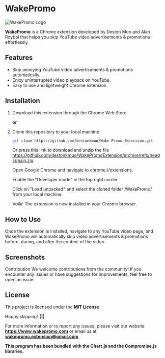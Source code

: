 # WakePromo

![WakePromo Logo](path/to/your/logo.png)

**WakePromo** is a Chrome extension developed by Deston Muo and Alan Roybal that helps you skip YouTube video advertisements & promotions effortlessly.

## Features

- Skip annoying YouTube video advertisements & promotions automatically.
- Enjoy uninterrupted video playback on YouTube.
- Easy to use and lightweight Chrome extension.

## Installation
1. Download this extension through the Chrome Web Store.

    **or**

2. Clone this repository to your local machine.
    ```bash
   git clone https://github.com/destonkmuo/Wake-Promo-Extension.git
   ```
   Or press this link to download and unzip the file https://github.com/destonkmuo/WakePromoExtension/archive/refs/heads/main.zip

    Open Google Chrome and navigate to chrome://extensions.

    Enable the "Developer mode" in the top right corner.

    Click on "Load unpacked" and select the cloned folder /WakePromo/ from your local machine.

    Voilà! The extension is now installed in your Chrome browser.

## How to Use
Once the extension is installed, navigate to any YouTube video page, and WakePromo will automatically skip video advertisements & promotions before, during, and after the content of the video.

## Screenshots

Contribution
We welcome contributions from the community! If you encounter any issues or have suggestions for improvements, feel free to open an issue.

## License
This project is licensed under the **MIT License**.

Happy skipping! 🚀🎉

For more information or to report any issues, please visit our website **https://www.wakepromo.com** or email us at **wakepromo.extension@gmail.com**.

**This program has been bundled with the Chart.js and the Compromise.js libraries.**